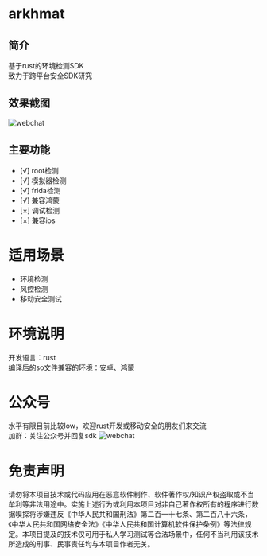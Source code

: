 # arkhmat  
## 简介
基于rust的环境检测SDK  
致力于跨平台安全SDK研究  
## 效果截图
![webchat](https://github.com/sulab999/Taichi/blob/main/webchat.png)
## 主要功能
- [√] root检测
- [√] 模拟器检测
- [√] frida检测
- [√] 兼容鸿蒙
- [×] 调试检测
- [×] 兼容ios

# 适用场景
- 环境检测
- 风控检测
- 移动安全测试
# 环境说明
开发语言：rust  
编译后的so文件兼容的环境：安卓、鸿蒙
# 公众号
水平有限目前比较low，欢迎rust开发或移动安全的朋友们来交流  
加群：关注公众号并回复sdk
![webchat](https://github.com/sulab999/Taichi/blob/main/webchat.png)  
# 免责声明
请勿将本项目技术或代码应用在恶意软件制作、软件著作权/知识产权盗取或不当牟利等非法用途中。实施上述行为或利用本项目对非自己著作权所有的程序进行数据嗅探将涉嫌违反《中华人民共和国刑法》第二百一十七条、第二百八十六条，《中华人民共和国网络安全法》《中华人民共和国计算机软件保护条例》等法律规定。本项目提及的技术仅可用于私人学习测试等合法场景中，任何不当利用该技术所造成的刑事、民事责任均与本项目作者无关。